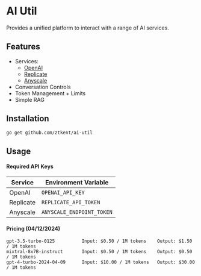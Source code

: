 # AI Util
Provides a unified platform to interact with a range of AI services.

## Features 
- Services:
    - [OpenAI](https://platform.openai.com/docs/overview)
    - [Replicate](https://replicate.com/docs)
    - [Anyscale](https://docs.endpoints.anyscale.com/)
- Conversation Controls
- Token Management + Limits
- Simple RAG

## Installation
```bash
go get github.com/ztkent/ai-util
```

## Usage
#### Required API Keys
| Service   | Environment Variable     |
|-----------|--------------------------|
| OpenAI    | `OPENAI_API_KEY`         |
| Replicate | `REPLICATE_API_TOKEN`    |
| Anyscale  | `ANYSCALE_ENDPOINT_TOKEN`|

#### Pricing (04/12/2024)
```
gpt-3.5-turbo-0125			Input: $0.50 / 1M tokens 	Output: $1.50 / 1M tokens
mixtral-8x7B-instruct   	Input: $0.50 / 1M tokens 	Output: $0.50 / 1M tokens
gpt-4-turbo-2024-04-09		Input: $10.00 / 1M tokens	Output: $30.00 / 1M tokens
```